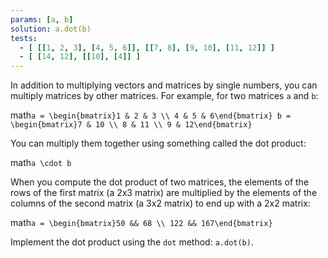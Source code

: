 ```yaml
---
params: [a, b]
solution: a.dot(b)
tests:
  - [ [[1, 2, 3], [4, 5, 6]], [[7, 8], [9, 10], [11, 12]] ]
  - [ [14, 12], [[10], [4]] ]
---
```


In addition to multiplying vectors and matrices by single numbers, you can multiply matrices by other matrices. For example, for two matrices `a` and `b`:

math`a = \begin{bmatrix}1 & 2 & 3 \\
4 & 5 & 6\end{bmatrix}
b = \begin{bmatrix}7 & 10 \\
8 & 11 \\
9 & 12\end{bmatrix}`

You can multiply them together using something called the dot product:

math`a \cdot b`

When you compute the dot product of two matrices, the elements of the rows of the first matrix (a 2x3 matrix) are multiplied by the elements of the columns of the second matrix (a 3x2 matrix) to end up with a 2x2 matrix:

math`a = \begin{bmatrix}50 && 68 \\
122 && 167\end{bmatrix}`

Implement the dot product using the `dot` method: `a.dot(b)`.
